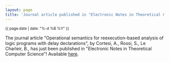 ```yaml
---
layout: page
title: 'Journal article published in "Electronic Notes in Theoretical Computer Science"'
---
```


<small>{{ page.date | date: "%-d %B %Y" }}</small>

The journal article "Operational semantics for reexecution-based analysis of logic programs with delay declarations", by Cortesi, A., Rossi, S., Le Charleir, B., has just been published in "Electronic Notes in Theoretical Computer Science"! Available [here](https://doi.org/10.1016/S1571-0661(04)00148-3).
